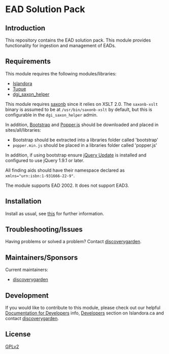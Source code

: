 # EAD Solution Pack

## Introduction

This repository contains the EAD solution pack. This module provides
functionality for ingestion and management of EADs.

## Requirements

This module requires the following modules/libraries:

* [Islandora](https://github.com/islandora/islandora)
* [Tuque](https://github.com/islandora/tuque)
* [dgi_saxon_helper](https://github.com/discoverygarden/dgi_saxon_helper)

This module requires
[saxonb](http://manpages.ubuntu.com/manpages/trusty/man1/saxonb-xslt.1.html)
since it relies on XSLT 2.0. The `saxonb-xslt` binary is assumed to be at
`/usr/bin/saxonb-xslt` by default, but this is configurable in the
`dgi_saxon_helper` admin.

In addition, [Bootstrap](https://getbootstrap.com/docs/3.4/) and
[Popper.js](https://unpkg.com/popper.js@1.15.0/dist/umd/popper.min.js) should be 
downloaded and placed in sites/all/libraries:

* Bootstrap should be extracted into a libraries folder called 'bootstrap'
* `popper.min.js` should be placed in a libraries folder called 'popper.js'

In addition, if using bootstrap ensure [jQuery Update](
https://www.drupal.org/project/jquery_update) is installed and configured to use
jQuery 1.9.1 or later.

All finding aids should have their namespace
declared as `xmlns="urn:isbn:1-931666-22-9"`.

The module supports EAD 2002. It does not support EAD3.

## Installation

Install as usual, see
[this](https://drupal.org/documentation/install/modules-themes/modules-7) for
further information.

## Troubleshooting/Issues

Having problems or solved a problem? Contact [discoverygarden](
http://support.discoverygarden.ca).

## Maintainers/Sponsors

Current maintainers:

* [discoverygarden](http://www.discoverygarden.ca)

## Development

If you would like to contribute to this module, please check out our helpful
[Documentation for Developers](
https://github.com/Islandora/islandora/wiki#wiki-documentation-for-developers)
info, [Developers](http://islandora.ca/developers) section on Islandora.ca and
contact [discoverygarden](http://support.discoverygarden.ca).

## License

[GPLv2](http://www.gnu.org/licenses/gpl-2.0.txt)
